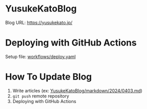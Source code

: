 # YusukeKatoBlog
Blog URL: https://yusukekato.jp/

# Deploying with GitHub Actions
Setup file: [workflows/deploy.yaml](https://github.com/YusukeKato/YusukeKatoBlog/blob/main/.github/workflows/deploy.yaml)

# How To Update Blog
1. Write articles (ex: [YusukeKatoBlog/markdown/2024/0403.md](https://github.com/YusukeKato/YusukeKatoBlog/blob/main/markdown/2024/0403.md))
2. `git push` remote repository
3. Deploying with GitHub Actions
